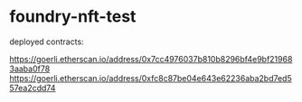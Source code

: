 # foundry-nft-test

deployed contracts: 

https://goerli.etherscan.io/address/0x7cc4976037b810b8296bf4e9bf219683aaba0f78
https://goerli.etherscan.io/address/0xfc8c87be04e643e62236aba2bd7ed557ea2cdd74
